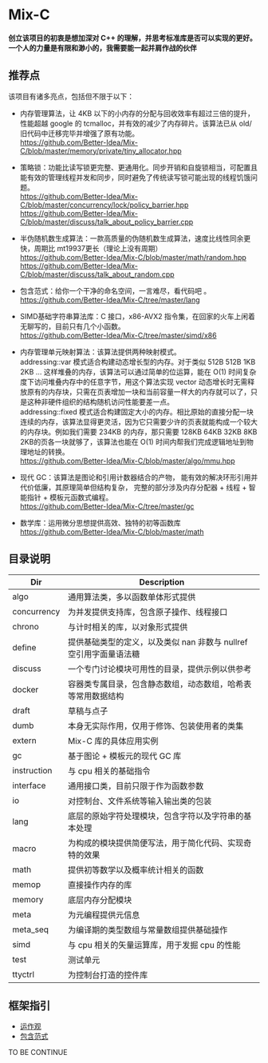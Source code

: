 # Mix-C
**创立该项目的初衷是想加深对 C++ 的理解，并思考标准库是否可以实现的更好。**
**一个人的力量是有限和渺小的，我需要能一起并肩作战的伙伴**

## 推荐点
该项目有诸多亮点，包括但不限于以下：
- 内存管理算法，让 4KB 以下的小内存的分配与回收效率有超过三倍的提升，性能超越 google 的 tcmalloc，并有效的减少了内存碎片。该算法已从 old/ 旧代码中迁移完毕并增强了原有功能。  
https://github.com/Better-Idea/Mix-C/blob/master/memory/private/tiny_allocator.hpp

- 策略锁：功能比读写锁更完整、更通用化。同步开销和自旋锁相当，可配置且能有效的管理线程并发和同步，同时避免了传统读写锁可能出现的线程饥饿问题。  
https://github.com/Better-Idea/Mix-C/blob/master/concurrency/lock/policy_barrier.hpp  
https://github.com/Better-Idea/Mix-C/blob/master/discuss/talk_about_policy_barrier.cpp

- 半伪随机数生成算法：一款高质量的伪随机数生成算法，速度比线性同余更快，周期比 mt19937更长（理论上没有周期）  
https://github.com/Better-Idea/Mix-C/blob/master/math/random.hpp  
https://github.com/Better-Idea/Mix-C/blob/master/discuss/talk_about_random.cpp

- 包含范式：给你一个干净的命名空间，一言难尽，看代码吧 。  
https://github.com/Better-Idea/Mix-C/tree/master/lang

- SIMD基础字符串算法库：C 接口，x86-AVX2 指令集，在回家的火车上闲着无聊写的，目前只有几个小函数。  
https://github.com/Better-Idea/Mix-C/tree/master/simd/x86

- 内存管理单元映射算法：该算法提供两种映射模式。  
addressing::var 模式适合构建动态增长型的内存。对于类似 512B 512B 1KB 2KB ... 这样堆叠的内存，该算法可以通过简单的位运算，能在 O(1) 时间复杂度下访问堆叠内存中的任意字节，用这个算法实现 vector 动态增长时无需释放原有的内存块，只需在页表增加一块和当前容量一样大的内存就可以了，只是这种非硬件组织的结构随机访问性能要差一点。  
addressing::fixed 模式适合构建固定大小的内存。相比原始的直接分配一块连续的内存，该算法显得更灵活，因为它只需要少许的页表就能构成一个较大的内存块。例如我们需要 234KB 的内存，那只需要 128KB 64KB 32KB 8KB 2KB的页各一块就够了，该算法也能在 O(1) 时间内帮我们完成逻辑地址到物理地址的转换。  
https://github.com/Better-Idea/Mix-C/blob/master/algo/mmu.hpp

- 现代 GC：该算法是图论和引用计数器结合的产物， 能有效的解决环形引用并代价低廉，其原理简单但结构复杂， 完整的部分涉及内存分配器 + 线程 + 智能指针 + 模板元函数式编程。  
https://github.com/Better-Idea/Mix-C/tree/master/gc

- 数学库：运用微分思想提供高效、独特的初等函数库  
https://github.com/Better-Idea/Mix-C/blob/master/math

## 目录说明
| Dir                   | Description                                                            |
|-----------------------|------------------------------------------------------------------------|
| algo                  | 通用算法类，多以函数单体形式提供                                       |
| concurrency           | 为并发提供支持库，包含原子操作、线程接口                               |
| chrono                | 与计时相关的库，以对象形式提供                                         |
| define                | 提供基础类型的定义，以及类似 nan 非数与 nullref 空引用字面量语法糖     |
| discuss               | 一个专门讨论模块可用性的目录，提供示例以供参考                         |
| docker                | 容器类专属目录，包含静态数组，动态数组，哈希表等常用数据结构           |
| draft                 | 草稿与点子                                                             |
| dumb                  | 本身无实际作用，仅用于修饰、包装使用者的类集                           |
| extern                | Mix-C 库的具体应用实例                                                 |
| gc                    | 基于图论 + 模板元的现代 GC 库                                          |
| instruction           | 与 cpu 相关的基础指令                                                  |
| interface             | 通用接口类，目前只限于作为函数参数                                     |
| io                    | 对控制台、文件系统等输入输出类的包装                                   |
| lang                  | 底层的原始字符处理模块，包含字符以及字符串的基本处理                   |
| macro                 | 为构成的模块提供简便写法，用于简化代码、实现奇特的效果                 |
| math                  | 提供初等数学以及概率统计相关的函数                                     |
| memop                 | 直接操作内存的库                                                       |
| memory                | 底层内存分配模块                                                       |
| meta                  | 为元编程提供元信息                                                     |
| meta_seq              | 为编译期的类型数组与常量数组提供基础操作                               |
| simd                  | 与 cpu 相关的矢量运算库，用于发掘 cpu 的性能                           |
| test                  | 测试单元                                                               |
| ttyctrl               | 为控制台打造的控件库                                                   |

## 框架指引
- [运作观](https://github.com/Better-Idea/Mix-C/tree/master/doc_guide/point_of_view.md)
- [包含范式](https://github.com/Better-Idea/Mix-C/tree/master/doc_guide/inclusion_paradigm.md)

TO BE CONTINUE
